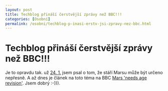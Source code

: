 ```yaml
---
layout: post
title: Techblog přináší čerstvější zprávy než BBC!!!
categories: [Osobní]
permalink: /osobni/techblog-p-inasi-erstv-jsi-zpravy-nez-bbc.html
---
```

# Techblog přináší čerstvější zprávy než BBC!!!

Je to opravdu tak. už [24\. 1.](http://sweb.cz/techblog/2003_01_19_archiv.html#87967929) jsem psal o tom, že stáří Marsu může být určeno nepřesně. A až dnes je článek na toto téma na BBC [Mars 'needs age revision'](http://news.bbc.co.uk/1/hi/sci/tech/2699691.stm). Jsem dobrý :-))).

